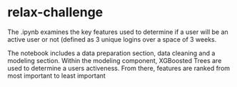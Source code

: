 # relax-challenge

The .ipynb examines the key features used to determine if a user will be an active user or not (defined as 3 unique logins over a space of 3 weeks.

The notebook includes a data preparation section, data cleaning and a modeling section. Within the modeling component, XGBoosted Trees are used to determine a users activeness.
From there, features are ranked from most important to least important

